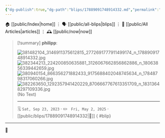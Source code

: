 ```yaml
---
{"dg-publish":true,"dg-path":"blips/17889091748914332.md","permalink":"/blips/17889091748914332/","title":"philipp on instagram @ 2023-09-23"}
---
```



<div class="transclusion internal-embed is-loaded"><div class="markdown-embed">




🏠 [[public/Index\|home]]  ⋮ 🗣️ [[public/all-blips\|blips]] ⋮  📝 [[public/All Articles\|articles]]  ⋮ 🕰️ [[public/now\|now]]


</div></div>


> [!summary] **philipp**:
>
> ![381482104_3146911375612815_2772691777911499174_n_17889091748914332.jpg](/img/user/attachments/381482104_3146911375612815_2772691777911499174_n_17889091748914332.jpg)
> ![382344213_224200850635881_3126067662856862886_n_18063856339442659.jpg](/img/user/attachments/382344213_224200850635881_3126067662856862886_n_18063856339442659.jpg)
> ![380940154_866356271882433_9175688402048745634_n_17848798317060266.jpg](/img/user/attachments/380940154_866356271882433_9175688402048745634_n_17848798317060266.jpg)
> ![382263650_1292357941420229_8706667767613351709_n_18313648297109336.jpg](/img/user/attachments/382263650_1292357941420229_8706667767613351709_n_18313648297109336.jpg)
> (No Text)
> - - -
>
> 🗓️ <code>Sat, Sep 23, 2023</code>  · ✏️ <code> Fri, May 2, 2025</code>  · [[public/blips/17889091748914332\|🔗]]
{ #blip}


- - -

 👾
